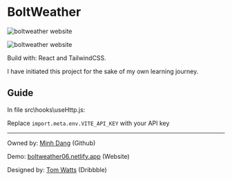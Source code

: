 # BoltWeather

![boltweather website](https://boltweather06.netlify.app/boltweather-preview-dark.png)

![boltweather website](https://boltweather06.netlify.app/boltweather-preview-light.png)

Build with: React and TailwindCSS.

I have initiated this project for the sake of my own learning journey.

## Guide

In file src\hooks\useHttp.js:

Replace `import.meta.env.VITE_API_KEY` with your API key

---

Owned by: [Minh Dang](https://github.com/lenhutminhdang) (Github)

Demo: [boltweather06.netlify.app](https://boltweather06.netlify.app) (Website)

Designed by: [Tom Watts](https://dribbble.com/shots/22394240-Bolt-Weather-App-Dark-Mode) (Dribbble)

